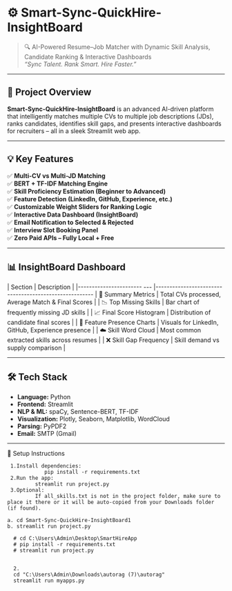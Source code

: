 # ⚙️ Smart-Sync-QuickHire-InsightBoard

> 🔍 AI-Powered Resume–Job Matcher with Dynamic Skill Analysis, Candidate Ranking & Interactive Dashboards  
> _“Sync Talent. Rank Smart. Hire Faster.”_

---

## 🚀 Project Overview

**Smart-Sync-QuickHire-InsightBoard** is an advanced AI-driven platform that intelligently matches multiple CVs to multiple job descriptions (JDs), ranks candidates, identifies skill gaps, and presents interactive dashboards for recruiters – all in a sleek Streamlit web app.

---

## 💡 Key Features

✅ **Multi-CV vs Multi-JD Matching**  
✅ **BERT + TF-IDF Matching Engine**  
✅ **Skill Proficiency Estimation (Beginner to Advanced)**  
✅ **Feature Detection (LinkedIn, GitHub, Experience, etc.)**  
✅ **Customizable Weight Sliders for Ranking Logic**  
✅ **Interactive Data Dashboard (InsightBoard)**  
✅ **Email Notification to Selected & Rejected**  
✅ **Interview Slot Booking Panel**  
✅ **Zero Paid APIs – Fully Local + Free**  

---

## 📊 InsightBoard Dashboard

| Section                     | Description                                          |
|----------------------- ---  |------------------------------------------------------- 
| 📌 Summary Metrics         | Total CVs processed, Average Match & Final Scores     |
| 📉 Top Missing Skills      | Bar chart of frequently missing JD skills             |
| 📈 Final Score Histogram   | Distribution of candidate final scores                |
| 🧩 Feature Presence Charts | Visuals for LinkedIn, GitHub, Experience presence     |
| ☁️ Skill Word Cloud        | Most common extracted skills across resumes           |
| ❌ Skill Gap Frequency     | Skill demand vs supply comparison                     |

---

## 🛠️ Tech Stack

- **Language:** Python
- **Frontend:** Streamlit
- **NLP & ML:** spaCy, Sentence-BERT, TF-IDF
- **Visualization:** Plotly, Seaborn, Matplotlib, WordCloud
- **Parsing:** PyPDF2
- **Email:** SMTP (Gmail)

---

🔧 Setup Instructions



     1.Install dependencies:
                pip install -r requirements.txt
     2.Run the app:
             streamlit run project.py
     3.Optional:
             If all_skills.txt is not in the project folder, make sure to place it there or it will be auto-copied from your Downloads folder (if found).

    a. cd Smart-Sync-QuickHire-InsightBoard1
    b. streamlit run project.py

      # cd C:\Users\Admin\Desktop\SmartHireApp
      # pip install -r requirements.txt
      # streamlit run project.py


      2.
      cd "C:\Users\Admin\Downloads\autorag (7)\autorag"
      streamlit run myapps.py
      








